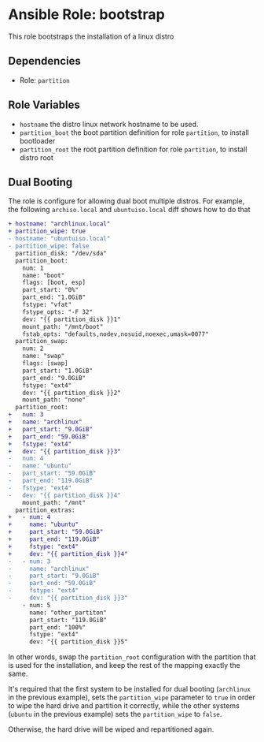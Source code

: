 # Ansible Role: bootstrap

This role bootstraps the installation of a linux distro

## Dependencies

- Role: `partition`

## Role Variables

- `hostname` the distro linux network hostname to be used.
- `partition_boot` the boot partition definition for role `partition`, to install bootloader
- `partition_root` the root partition definition for role `partition`, to install distro root

## Dual Booting

The role is configure for allowing dual boot multiple distros.
For example, the following `archiso.local` and `ubuntuiso.local` diff shows how to do that

```diff
+ hostname: "archlinux.local"
+ partition_wipe: true
- hostname: "ubuntuiso.local"
- partition_wipe: false
  partition_disk: "/dev/sda"
  partition_boot:
    num: 1
    name: "boot"
    flags: [boot, esp]
    part_start: "0%"
    part_end: "1.0GiB"
    fstype: "vfat"
    fstype_opts: "-F 32"
    dev: "{{ partition_disk }}1"
    mount_path: "/mnt/boot"
    fstab_opts: "defaults,nodev,nosuid,noexec,umask=0077"
  partition_swap:
    num: 2
    name: "swap"
    flags: [swap]
    part_start: "1.0GiB"
    part_end: "9.0GiB"
    fstype: "ext4"
    dev: "{{ partition_disk }}2"
    mount_path: "none"
  partition_root:
+   num: 3
+   name: "archlinux"
+   part_start: "9.0GiB"
+   part_end: "59.0GiB"
+   fstype: "ext4"
+   dev: "{{ partition_disk }}3"
-   num: 4
-   name: "ubuntu"
-   part_start: "59.0GiB"
-   part_end: "119.0GiB"
-   fstype: "ext4"
-   dev: "{{ partition_disk }}4"
    mount_path: "/mnt"
  partition_extras:
+   - num: 4
+     name: "ubuntu"
+     part_start: "59.0GiB"
+     part_end: "119.0GiB"
+     fstype: "ext4"
+     dev: "{{ partition_disk }}4"
-   - num: 3
-     name: "archlinux"
-     part_start: "9.0GiB"
-     part_end: "59.0GiB"
-     fstype: "ext4"
-     dev: "{{ partition_disk }}3"
    - num: 5
      name: "other_partiton"
      part_start: "119.0GiB"
      part_end: "100%"
      fstype: "ext4"
      dev: "{{ partition_disk }}5"
```

In other words, swap the `partition_root` configuration with the partition that is used for the installation,
and keep the rest of the mapping exactly the same.

It's required that the first system to be installed for dual booting (`archlinux` in the previous example),
sets the `partition_wipe` parameter to `true` in order to wipe the hard drive and partition it correctly,
while the other systems (`ubuntu` in the previous example) sets the `partition_wipe` to `false`.

Otherwise, the hard drive will be wiped and repartitioned again.
